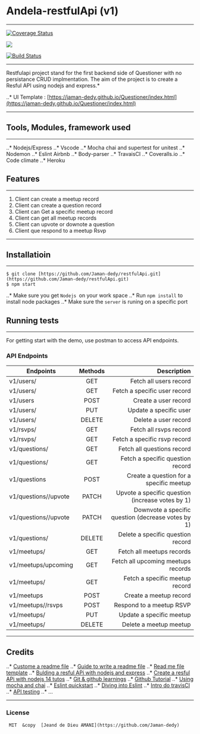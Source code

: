 # Andela-restfulApi (v1)
***
[![Coverage Status](https://coveralls.io/repos/github/Jaman-dedy/restfulApi/badge.svg?branch=develop)](https://coveralls.io/github/Jaman-dedy/restfulApi?branch=develop)

<a href="https://codeclimate.com/github/Jaman-dedy/restfulApi/maintainability"><img src="https://api.codeclimate.com/v1/badges/fa9a68ad97ec6318c878/maintainability" /></a>

[![Build Status](https://travis-ci.org/Jaman-dedy/restfulApi.svg?branch=develop)](https://travis-ci.org/Jaman-dedy/restfulApi)

***

Restfulapi project stand for the first backend side of Questioner with no persistance CRUD implmentation. The aim of the project is to create a Resful API using nodejs and express.*

..* UI Template : [https://jaman-dedy.github.io/Questioner/index.html](https://jaman-dedy.github.io/Questioner/index.html)

***
## Tools, Modules, framework used
---
..* Nodejs/Express
..* Vscode
..* Mocha chai and supertest for unitest
..* Nodemon
..* Eslint Airbnb
..* Body-parser
..* TravaisCI
..* Coveralls.io
..* Code climate
..* Heroku

## Features
***
1. Client can create a meetup record
2. Client can create a question record
3. Client can Get a specific meetup record
4. Client can get all meetup records
5. Client can upvote or downote a question
6. Client que respond to a meetup Rsvp

***
## Installatioin
---

```
$ git clone [https://github.com/Jaman-dedy/restfulApi.git](https://github.com/Jaman-dedy/restfulApi.git)
$ npm start   
```

..* Make sure you get `Nodejs `on your work space
..* Run `npm install` to install node packages
..* Make sure the `server` is runing on a specific port

## Running tests
---
For getting start with the demo, use postman to access API endpoints.

### API Endpoints

|         Endpoints              |   Methods       |               Description                           |
| -------------------------------|:---------------:| ---------------------------------------------------:|
|         v1/users/              |     GET         |  Fetch all users record                             |
|      v1/users/<userId>         |     GET         |  Fetch a specific user record                       |
|         v1/users               |     POST        |  Create a user record                               |
|      v1/users/<userId>         |     PUT         |  Update a specific user                             |
|      v1/users/<userId>         |     DELETE      |  Delete a user record                               |
|         v1/rsvps/              |     GET         |  Fetch all rsvps record                             |
|      v1/rsvps/<rsvpId>         |     GET         |  Fetch a specific rsvp record                       |
|        v1/questions/           |     GET         |  Fetch all questions record                         |
|  v1/questions/<questionId>     |     GET         |  Fetch a specific question record                   |
|        v1/questions            |     POST        |  Create a question for a specific meetup            |
|v1/questions/<questionId>/upvote|     PATCH       |  Upvote a specific question (increase votes by 1)   |
|v1/questions/<questionId>/upvote|     PATCH       |  Downvote a specific question (decrease votes by 1) |
|  v1/questions/<questionId>     |     DELETE      |  Delete a specific question record                  |
|         v1/meetups/            |     GET         |  Fetch all meetups records                          |
|    v1/meetups/upcoming         |     GET         |  Fetch all upcoming meetups records                 |
|    v1/meetups/<meetupId>       |     GET         |  Fetch a specific meetup record                     |
|         v1/meetups             |     POST        |  Create a meetup record                             |
|  v1/meetups/<meetupId>/rsvps   |     POST        |  Respond to a meetup RSVP                           |
|      v1/meetups/<userId>       |     PUT         |  Update a specific meetup                           |
|      v1/meetups/<userId>       |     DELETE      |  Delete a meetup meetup                             |

***
## Credits

..* [Custome a readme file](https://github.com/adam-p/markdown-here/wiki/Markdown-Cheatsheet#tables)
..* [Guide to write a readme file](https://medium.com/@meakaakka/a-beginners-guide-to-writing-a-kickass-readme-7ac01da88ab3)
..* [Read me file template](https://gist.github.com/PurpleBooth/109311bb0361f32d87a2)
..* [Bulding a resful APi with nodejs and express](https://www.youtube.com/watch?v=pKd0Rpw7O48)
..* [Create a resful APi with nodejs 14 tutos](https://www.youtube.com/watch?v=0oXYLzuucwE&list=PL55RiY5tL51q4D-B63KBnygU6opNPFk_q)
..* [Git & github learnings](https://www.youtube.com/watch?v=SWYqp7iY_Tc&t=173s)
..* [Github Tutorial](https://www.youtube.com/watch?v=xuB1Id2Wxak&t=198s)
..* [Using mocha and chai](https://www.youtube.com/watch?v=MLTRHc5dk6s)
..* [Eslint quickstart](https://www.youtube.com/watch?v=qhuFviJn-es&t=435s)
..* [Diving into Eslint](https://www.youtube.com/watch?v=nxxl2H_TOTc&list=PLMWjeRChIK6bnp6qaS3rxLGCpc9aQYzEE)
..* [Intro do travisCI](https://www.youtube.com/watch?v=EZ3jbORVFHQ&t=10s)
..* [API testing](https://hackernoon.com/api-testing-using-supertest-1f830ce838f1)
..* ...
***
### License
` MIT  &copy  [Jeand de Dieu AMANI](https://github.com/Jaman-dedy)`







